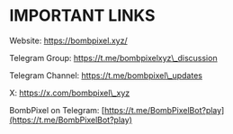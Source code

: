 # IMPORTANT LINKS

Website: https://bombpixel.xyz/

Telegram Group: https://t.me/bombpixelxyz\_discussion

Telegram Channel: https://t.me/bombpixel\_updates

&#x20;X: https://x.com/bombpixel\_xyz

BombPixel on Telegram: [https://t.me/BombPixelBot?play](https://t.me/BombPixelBot?play)
